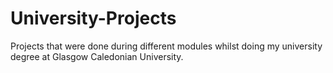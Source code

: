 # University-Projects
Projects that were done during different modules whilst doing my university degree at Glasgow Caledonian University. 

